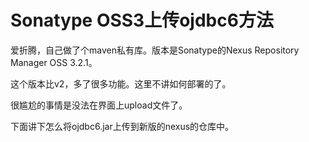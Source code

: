 # Sonatype OSS3上传ojdbc6方法

爱折腾，自己做了个maven私有库。版本是Sonatype的Nexus Repository Manager OSS 3.2.1。

这个版本比v2，多了很多功能。这里不讲如何部署的了。

很尴尬的事情是没法在界面上upload文件了。

下面讲下怎么将ojdbc6.jar上传到新版的nexus的仓库中。